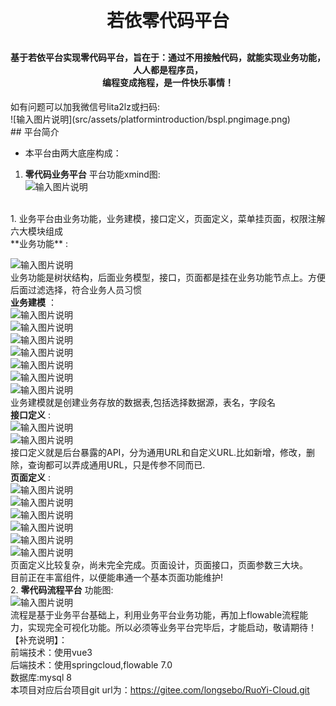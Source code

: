 
<h1 align="center" style="margin: 30px 0 30px; font-weight: bold;">若依零代码平台</h1>
<h4 align="center">基于若依平台实现零代码平台，旨在于：通过不用接触代码，就能实现业务功能，人人都是程序员，<br>编程变成拖程，是一件快乐事情！</h4>
如有问题可以加我微信号lita2lz或扫码:<br>
![输入图片说明](src/assets/platformintroduction/bspl.pngimage.png)
<br>
## 平台简介

* 本平台由两大底座构成：
1.  **零代码业务平台** 
   平台功能xmind图:<br>
![输入图片说明](src/assets/platformintroduction/bspl.pngimage.png)
<br>
1. 业务平台由业务功能，业务建模，接口定义，页面定义，菜单挂页面，权限注解 六大模块组成<br>
**业务功能** :<br>

![输入图片说明](static/%E5%BE%AE%E4%BF%A1%E6%88%AA%E5%9B%BE_20240504203017.png)
<br>
业务功能是树状结构，后面业务模型，接口，页面都是挂在业务功能节点上。方便后面过滤选择，符合业务人员习惯<br>
 **业务建模** ：<br>
![输入图片说明](static/businessmodel.png)
<br>
![输入图片说明](static/modifymodel1.png)
<br>
![输入图片说明](static/modifymodel2.png)
<br>
![输入图片说明](static/modifymodel3.png)
<br>
![输入图片说明](static/modifymodel4.png)
<br>
![输入图片说明](static/datasource1.png)
<br>
![输入图片说明](static/datasource2.png)
<br>业务建模就是创建业务存放的数据表,包括选择数据源，表名，字段名<br>
 **接口定义** :<br>
![输入图片说明](static/inteface1.png)
<br>
![输入图片说明](static/inteface2.png)
<br>
接口定义就是后台暴露的API，分为通用URL和自定义URL.比如新增，修改，删除，查询都可以弄成通用URL，只是传参不同而已.
<br>
 **页面定义** :<br>
![输入图片说明](static/pagedefine1.png)
<br>
![输入图片说明](static/pagedefine2.png)
<br>
![输入图片说明](static/pagedefine3.png)
<br>
![输入图片说明](static/pagedefine4.png)
<br>
![输入图片说明](static/pagedefine5.png)
<br>
![输入图片说明](static/pagedefine6.png)
<br>
页面定义比较复杂，尚未完全完成。页面设计，页面接口，页面参数三大块。<br>
目前正在丰富组件，以便能串通一个基本页面功能维护!<br>
2.  **零代码流程平台** 
功能图:<br>
![输入图片说明](static/flowfunction.png)
<br>
流程是基于业务平台基础上，利用业务平台业务功能，再加上flowable流程能力，实现完全可视化功能。所以必须等业务平台完毕后，才能启动，敬请期待！<br>
【补充说明】：<br>
前端技术：使用vue3<br>
后端技术：使用springcloud,flowable 7.0<br>
数据库:mysql 8 <br>
本项目对应后台项目git url为：https://gitee.com/longsebo/RuoYi-Cloud.git<br>
